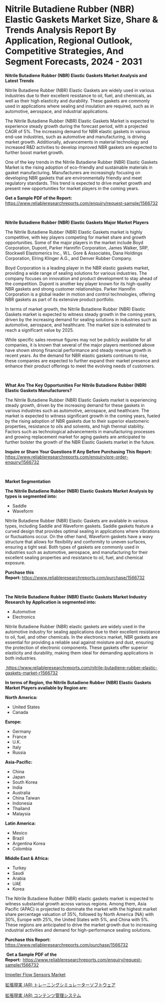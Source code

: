 <p><h1>Nitrile Butadiene Rubber (NBR) Elastic Gaskets Market Size, Share & Trends Analysis Report By Application, Regional Outlook, Competitive Strategies, And Segment Forecasts, 2024 - 2031</h1></p><p><strong>Nitrile Butadiene Rubber (NBR) Elastic Gaskets Market Analysis and Latest Trends</strong></p>
<p><p>Nitrile Butadiene Rubber (NBR) Elastic Gaskets are widely used in various industries due to their excellent resistance to oil, fuel, and chemicals, as well as their high elasticity and durability. These gaskets are commonly used in applications where sealing and insulation are required, such as in automotive, aerospace, and industrial applications.</p><p>The Nitrile Butadiene Rubber (NBR) Elastic Gaskets Market is expected to experience steady growth during the forecast period, with a projected CAGR of 5%. The increasing demand for NBR elastic gaskets in various end-use industries, such as automotive and manufacturing, is driving market growth. Additionally, advancements in material technology and increased R&D activities to develop improved NBR gaskets are expected to further boost market growth.</p><p>One of the key trends in the Nitrile Butadiene Rubber (NBR) Elastic Gaskets Market is the rising adoption of eco-friendly and sustainable materials in gasket manufacturing. Manufacturers are increasingly focusing on developing NBR gaskets that are environmentally friendly and meet regulatory standards. This trend is expected to drive market growth and present new opportunities for market players in the coming years.</p></p>
<p><strong>Get a Sample PDF of the Report:&nbsp;</strong> <a href="https://www.reliableresearchreports.com/enquiry/request-sample/1566732">https://www.reliableresearchreports.com/enquiry/request-sample/1566732</a></p>
<p>&nbsp;</p>
<p><strong>Nitrile Butadiene Rubber (NBR) Elastic Gaskets Major Market Players</strong></p>
<p><p>The Nitrile Butadiene Rubber (NBR) Elastic Gaskets market is highly competitive, with key players competing for market share and growth opportunities. Some of the major players in the market include Boyd Corporation, Dupont, Parker Hannifin Corporation, James Walker, SRP, Stockwell Elastomerics Inc., W.L. Gore & Associates, Dana Holdings Corporation, Elring Klinger A.G., and Denver Rubber Company.</p><p>Boyd Corporation is a leading player in the NBR elastic gaskets market, providing a wide range of sealing solutions for various industries. The company focuses on innovation and product development to stay ahead of the competition. Dupont is another key player known for its high-quality NBR gaskets and strong customer relationships. Parker Hannifin Corporation is a global leader in motion and control technologies, offering NBR gaskets as part of its extensive product portfolio.</p><p>In terms of market growth, the Nitrile Butadiene Rubber (NBR) Elastic Gaskets market is expected to witness steady growth in the coming years, driven by the increasing demand for sealing solutions in industries such as automotive, aerospace, and healthcare. The market size is estimated to reach a significant value by 2025.</p><p>While specific sales revenue figures may not be publicly available for all companies, it is known that several of the major players mentioned above have shown strong financial performance and steady revenue growth in recent years. As the demand for NBR elastic gaskets continues to rise, these companies are expected to further expand their market presence and enhance their product offerings to meet the evolving needs of customers.</p></p>
<p>&nbsp;</p>
<p><strong>What Are The Key Opportunities For Nitrile Butadiene Rubber (NBR) Elastic Gaskets Manufacturers?</strong></p>
<p><p>The Nitrile Butadiene Rubber (NBR) Elastic Gaskets market is experiencing steady growth, driven by the increasing demand for these gaskets in various industries such as automotive, aerospace, and healthcare. The market is expected to witness significant growth in the coming years, fueled by the rising adoption of NBR gaskets due to their superior elastomeric properties, resistance to oils and solvents, and high thermal stability. Factors such as technological advancements in manufacturing processes and growing replacement market for aging gaskets are anticipated to further bolster the growth of the NBR Elastic Gaskets market in the future.</p></p>
<p><strong>Inquire or Share Your Questions If Any Before Purchasing This Report:</strong> <a href="https://www.reliableresearchreports.com/enquiry/pre-order-enquiry/1566732">https://www.reliableresearchreports.com/enquiry/pre-order-enquiry/1566732</a></p>
<p>&nbsp;</p>
<p><strong>Market Segmentation</strong></p>
<p><strong>The Nitrile Butadiene Rubber (NBR) Elastic Gaskets Market Analysis by types is segmented into:</strong></p>
<p><ul><li>Saddle</li><li>Waveform</li></ul></p>
<p><p>Nitrile Butadiene Rubber (NBR) Elastic Gaskets are available in various types, including Saddle and Waveform gaskets. Saddle gaskets feature a curved design that provides optimal sealing in applications where vibrations or fluctuations occur. On the other hand, Waveform gaskets have a wavy structure that allows for flexibility and conformity to uneven surfaces, ensuring a tight seal. Both types of gaskets are commonly used in industries such as automotive, aerospace, and manufacturing for their excellent sealing properties and resistance to oil, fuel, and chemical exposure.</p></p>
<p><strong>Purchase this Report:&nbsp;</strong><a href="https://www.reliableresearchreports.com/purchase/1566732">https://www.reliableresearchreports.com/purchase/1566732</a></p>
<p>&nbsp;</p>
<p><strong>The Nitrile Butadiene Rubber (NBR) Elastic Gaskets Market Industry Research by Application is segmented into:</strong></p>
<p><ul><li>Automotive</li><li>Electronics</li></ul></p>
<p><p>Nitrile Butadiene Rubber (NBR) elastic gaskets are widely used in the automotive industry for sealing applications due to their excellent resistance to oil, fuel, and other chemicals. In the electronics market, NBR gaskets are essential for providing a reliable seal against moisture and dust, ensuring the protection of electronic components. These gaskets offer superior elasticity and durability, making them ideal for demanding applications in both industries.</p></p>
<p><a href="https://www.reliableresearchreports.com/nitrile-butadiene-rubber-elastic-gaskets-market-r1566732">&nbsp;https://www.reliableresearchreports.com/nitrile-butadiene-rubber-elastic-gaskets-market-r1566732</a></p>
<p><strong>In terms of Region, the Nitrile Butadiene Rubber (NBR) Elastic Gaskets Market Players available by Region are:</strong></p>
<p>
    <p> <strong> North America: </strong>
        <ul>
            <li>United States</li>
            <li>Canada</li>
        </ul>
        </p> 
    <p> <strong> Europe: </strong>
        <ul>
            <li>Germany</li>
            <li>France</li>
            <li>U.K.</li>
            <li>Italy</li>
            <li>Russia</li>
        </ul>
        </p> 
    <p> <strong> Asia-Pacific: </strong>
        <ul>
            <li>China</li>
            <li>Japan</li>
            <li>South Korea</li>
            <li>India</li>
            <li>Australia</li>
            <li>China Taiwan</li>
            <li>Indonesia</li>
            <li>Thailand</li>
            <li>Malaysia</li>
        </ul>
        </p> 
    <p> <strong> Latin America: </strong>
        <ul>
            <li>Mexico</li>
            <li>Brazil</li>
            <li>Argentina Korea</li>
            <li>Colombia</li>
        </ul>
        </p> 
    <p> <strong> Middle East & Africa: </strong>
        <ul>
            <li>Turkey</li>
            <li>Saudi</li>
            <li>Arabia</li>
            <li>UAE</li>
            <li>Korea</li>
        </ul>
    </p>
    </p>
<p><p>The Nitrile Butadiene Rubber (NBR) elastic gaskets market is expected to witness substantial growth across various regions. Among them, Asia Pacific (APAC) is projected to dominate the market with the highest market share percentage valuation of 35%, followed by North America (NA) with 30%, Europe with 25%, the United States with 5%, and China with 5%. These regions are anticipated to drive the market growth due to increasing industrial activities and demand for high-performance sealing solutions.</p></p>
<p><strong>Purchase this Report: </strong><a href="https://www.reliableresearchreports.com/purchase/1566732">https://www.reliableresearchreports.com/purchase/1566732</a></p>
<p>&nbsp;<strong>Get a Sample PDF of the Report:&nbsp;&nbsp;</strong><a href="https://www.reliableresearchreports.com/enquiry/request-sample/1566732">https://www.reliableresearchreports.com/enquiry/request-sample/1566732</a></p>
<p><strong></strong></p>
<p><p><a href="https://view.publitas.com/reportprime-1/impeller-flow-sensors-market-analysis-its-cagr-market-segmentation-and-global-industry-overview/">Impeller Flow Sensors Market</a></p><p><a href="https://github.com/luffiazaza/Market-Research-Report-List-1/blob/main/587836891817.md">拡張現実 (AR) トレーニングシミュレーターソフトウェア</a></p><p><a href="https://github.com/avbqbctihcbe2/Market-Research-Report-List-2/blob/main/190873891816.md">拡張現実 (AR) コンテンツ管理システム</a></p></p>